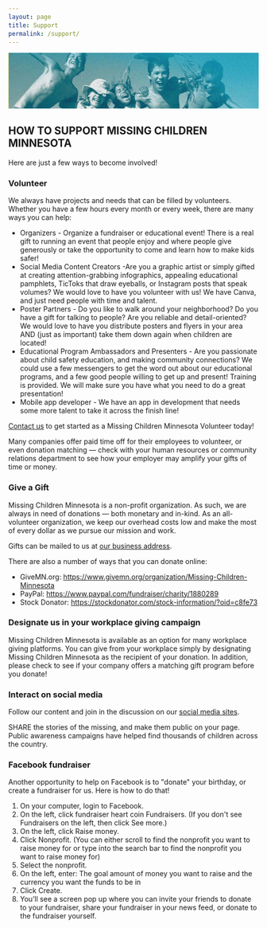 ```yaml
---
layout: page
title: Support
permalink: /support/
---
```


![](/assets/support-banner.jpg)

## HOW TO SUPPORT MISSING CHILDREN MINNESOTA

Here are just a few ways to become involved!

### Volunteer

We always have projects and needs that can be filled by volunteers. Whether you have a few hours every month or every week, there are many ways you can help: 

* Organizers - Organize a fundraiser or educational event! There is a real gift to running an event that people enjoy and where people give generously or take the opportunity to come and learn how to make kids safer!
* Social Media Content Creators -Are you a graphic artist or simply gifted at creating attention-grabbing infographics, appealing educational pamphlets, TicToks that draw eyeballs, or Instagram posts that speak volumes? We would love to have you volunteer with us! We have Canva, and just need people with time and talent.
* Poster Partners - Do you like to walk around your neighborhood? Do you have a gift for talking to people? Are you reliable and detail-oriented? We would love to have you distribute posters and flyers in your area AND (just as important) take them down again when children are located!
* Educational Program Ambassadors and Presenters - Are you passionate about child safety education, and making community connections? We could use a few messengers to get the word out about our educational programs, and a few good people willing to get up and present! Training is provided. We will make sure you have what you need to do a great presentation!
* Mobile app developer - We have an app in development that needs some more talent to take it across the finish line!

[Contact us](contact) to get started as a Missing Children Minnesota Volunteer today!

Many companies offer paid time off for their employees to volunteer, or even donation matching — check with your human resources or community relations department to see how your employer may amplify your gifts of time or money.

### Give a Gift

Missing Children Minnesota is a non-profit organization. As such, we are always in need of donations — both monetary and in-kind. As an all-volunteer organization, we keep our overhead costs low and make the most of every dollar as we pursue our mission and work.

Gifts can be mailed to us at [our business address](/contact).

There are also a number of ways that you can donate online:

* GiveMN.org: https://www.givemn.org/organization/Missing-Children-Minnesota
* PayPal: https://www.paypal.com/fundraiser/charity/1880289
* Stock Donator: https://stockdonator.com/stock-information/?oid=c8fe73

### Designate us in your workplace giving campaign

Missing Children Minnesota is available as an option for many workplace giving platforms. You can give from your workplace simply by designating Missing Children Minnesota as the recipient of your donation. In addition, please check to see if your company offers a matching gift program before you donate!

### Interact on social media

Follow our content and join in the discussion on our [social media sites](/contact).

SHARE the stories of the missing, and make them public on your page. Public awareness campaigns have helped find thousands of children across the country.

### Facebook fundraiser

Another opportunity to help on Facebook is to "donate" your birthday, or create a fundraiser for us. Here is how to do that!

1. On your computer, login to Facebook.
1. On the left, click fundraiser heart coin Fundraisers. (If you don't see Fundraisers on the left, then click See more.)
1. On the left, click Raise money.
1. Click Nonprofit. (You can either scroll to find the nonprofit you want to raise money for or
type into the search bar to find the nonprofit you want to raise money for)
1. Select the nonprofit.
1. On the left, enter: The goal amount of money you want to raise and the currency you want the funds to be in
1. Click Create.
1. You’ll see a screen pop up where you can invite your friends to donate to your fundraiser, share your fundraiser in your news feed, or donate to the fundraiser yourself.
